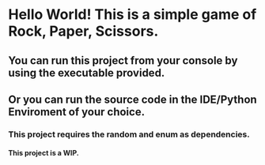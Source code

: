 # Hello World! This is a simple game of Rock, Paper, Scissors. 

## You can run this project from your console by using the executable provided. 

## Or you can run the source code in the IDE/Python Enviroment of your choice. 

### This project requires the random and enum as dependencies. 

#### This project is a WIP. 

